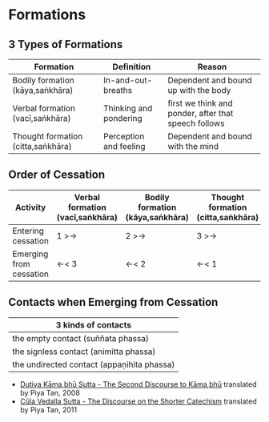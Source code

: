 # Formations

## 3 Types of Formations

| Formation | Definition | Reason |
| -- | -- | -- |
|  Bodily formation (kāya,saṅkhāra) | In-and-out-breaths  | Dependent and bound up with the body |
| Verbal formation (vacī,saṅkhāra) | Thinking and pondering | first we think and ponder, after that speech follows |
| Thought formation (citta,saṅkhāra) | Perception and feeling | Dependent and bound with the mind |

## Order of Cessation

| Activity | Verbal formation (vacī,saṅkhāra) | Bodily formation (kāya,saṅkhāra) | Thought formation (citta,saṅkhāra) |
| -- | -- | -- | -- |
| Entering cessation | 1 >-> | 2 >-> | 3 >-> |
| Emerging from cessation | <-< 3 | <-< 2 | <-< 1 |

## Contacts when Emerging from Cessation

| 3 kinds of contacts |
| -- |
| the empty contact  (suññata phassa) |
| the signless contact (animitta phassa) |
| the undirected contact (appaṇihita phassa) |


* [Dutiya Kāma,bhū Sutta - The Second Discourse to Kāma,bhū](http://dharmafarer.org/wordpress/wp-content/uploads/2013/04/48.7-Kamabhu-S-2-s41.6-piya.pdf) translated by Piya Tan, 2008
* [Cūla Vedalla Sutta - The Discourse on the Shorter Catechism](http://dharmafarer.org/wordpress/wp-content/uploads/2013/04/40a.9-Culavedalla-S-m44-piya.pdf) translated by Piya Tan, 2011

